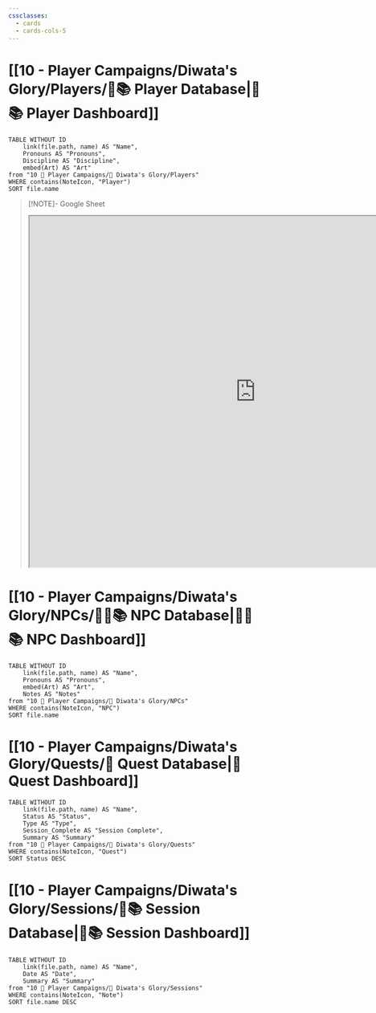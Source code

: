 ```yaml
---
cssclasses:
  - cards
  - cards-cols-5
---
```


# [[10 - Player Campaigns/Diwata's Glory/Players/🧙📚 Player Database|🧙📚 Player Dashboard]]
```dataview
TABLE WITHOUT ID 
	link(file.path, name) AS "Name", 
	Pronouns AS "Pronouns",
	Discipline AS "Discipline",
	embed(Art) AS "Art"
from "10 🧙 Player Campaigns/🎏 Diwata's Glory/Players"
WHERE contains(NoteIcon, "Player")
SORT file.name
```

> [!NOTE]- Google Sheet
> <iframe src="https://docs.google.com/spreadsheets/d/1WYsZ_Wyt3K7EbyOsEdAccYfFJcDiY3VYS8cTsC51vY4/edit?usp=sharing" width=900 height=700></iframe>

# [[10 - Player Campaigns/Diwata's Glory/NPCs/👨‍🌾📚 NPC Database|👨‍🌾📚 NPC Dashboard]]
```dataview
TABLE WITHOUT ID 
	link(file.path, name) AS "Name", 
	Pronouns AS "Pronouns",
	embed(Art) AS "Art",
	Notes AS "Notes"
from "10 🧙 Player Campaigns/🎏 Diwata's Glory/NPCs"
WHERE contains(NoteIcon, "NPC")
SORT file.name
```

# [[10 - Player Campaigns/Diwata's Glory/Quests/🎯 Quest Database|🎯 Quest Dashboard]]
```dataview
TABLE WITHOUT ID 
	link(file.path, name) AS "Name",
	Status AS "Status",
	Type AS "Type",
	Session_Complete AS "Session Complete",
	Summary AS "Summary"
from "10 🧙 Player Campaigns/🎏 Diwata's Glory/Quests"
WHERE contains(NoteIcon, "Quest")
SORT Status DESC
```

# [[10 - Player Campaigns/Diwata's Glory/Sessions/🧻📚 Session Database|🧻📚 Session Dashboard]]
```dataview
TABLE WITHOUT ID 
	link(file.path, name) AS "Name", 
	Date AS "Date",
	Summary AS "Summary"
from "10 🧙 Player Campaigns/🎏 Diwata's Glory/Sessions"
WHERE contains(NoteIcon, "Note")
SORT file.name DESC
```
